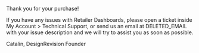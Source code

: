 Thank you for your purchase!

If you have any issues with Retailer Dashboards, please open a ticket inside My Account > Technical Support, or send us an email at DELETED_EMAIL with your issue description and we will try to assist you as soon as possible.

Catalin,
DesignRevision Founder
